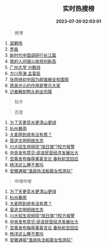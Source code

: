 <div align="center"><h2>实时热搜榜</h2><h4>2023-07-20 02:03:01</h4></div>

> 微博  

1. [梁朝伟](https://s.weibo.com/weibo?q=%E6%A2%81%E6%9C%9D%E4%BC%9F&t=31&band_rank=1&Refer=top)<br />
2. [罗森](https://s.weibo.com/weibo?q=%E7%BD%97%E6%A3%AE&t=31&band_rank=2&Refer=top)<br />
3. [新时代中国调研行长江篇](https://s.weibo.com/weibo?q=%23%E6%96%B0%E6%97%B6%E4%BB%A3%E4%B8%AD%E5%9B%BD%E8%B0%83%E7%A0%94%E8%A1%8C%E9%95%BF%E6%B1%9F%E7%AF%87%23&t=31&band_rank=3&Refer=top)<br />
4. [我的人间烟火收视创新高](https://s.weibo.com/weibo?q=%23%E6%88%91%E7%9A%84%E4%BA%BA%E9%97%B4%E7%83%9F%E7%81%AB%E6%94%B6%E8%A7%86%E5%88%9B%E6%96%B0%E9%AB%98%23&t=31&band_rank=4&Refer=top)<br />
5. [广州大学 分数线](https://s.weibo.com/weibo?q=%E5%B9%BF%E5%B7%9E%E5%A4%A7%E5%AD%A6%20%E5%88%86%E6%95%B0%E7%BA%BF&t=31&band_rank=5&Refer=top)<br />
6. [方川导演 孟宴臣](https://s.weibo.com/weibo?q=%E6%96%B9%E5%B7%9D%E5%AF%BC%E6%BC%94%20%E5%AD%9F%E5%AE%B4%E8%87%A3&t=31&band_rank=6&Refer=top)<br />
7. [张雨绮初中因为颜值被全校围观](https://s.weibo.com/weibo?q=%23%E5%BC%A0%E9%9B%A8%E7%BB%AE%E5%88%9D%E4%B8%AD%E5%9B%A0%E4%B8%BA%E9%A2%9C%E5%80%BC%E8%A2%AB%E5%85%A8%E6%A0%A1%E5%9B%B4%E8%A7%82%23&t=31&band_rank=7&Refer=top)<br />
8. [原来许沁的作用是警示大家](https://s.weibo.com/weibo?q=%23%E5%8E%9F%E6%9D%A5%E8%AE%B8%E6%B2%81%E7%9A%84%E4%BD%9C%E7%94%A8%E6%98%AF%E8%AD%A6%E7%A4%BA%E5%A4%A7%E5%AE%B6%23&t=31&band_rank=8&Refer=top)<br />
9. [记者解剖鸭头剥出巩膜](https://s.weibo.com/weibo?q=%23%E8%AE%B0%E8%80%85%E8%A7%A3%E5%89%96%E9%B8%AD%E5%A4%B4%E5%89%A5%E5%87%BA%E5%B7%A9%E8%86%9C%23&t=31&band_rank=9&Refer=top)<br />

> 知乎  


> 百度  

1. [为了天更蓝水更清山更绿](https://www.baidu.com/s?wd=%E4%B8%BA%E4%BA%86%E5%A4%A9%E6%9B%B4%E8%93%9D%E6%B0%B4%E6%9B%B4%E6%B8%85%E5%B1%B1%E6%9B%B4%E7%BB%BF&sa=fyb_news&rsv_dl=fyb_news)<br />
2. [杭州暴雨](https://www.baidu.com/s?wd=%E6%9D%AD%E5%B7%9E%E6%9A%B4%E9%9B%A8&sa=fyb_news&rsv_dl=fyb_news)<br />
3. [大麦网到底有没有票？](https://www.baidu.com/s?wd=%E5%A4%A7%E9%BA%A6%E7%BD%91%E5%88%B0%E5%BA%95%E6%9C%89%E6%B2%A1%E6%9C%89%E7%A5%A8%EF%BC%9F&sa=fyb_news&rsv_dl=fyb_news)<br />
4. [营造文明网络生态](https://www.baidu.com/s?wd=%E8%90%A5%E9%80%A0%E6%96%87%E6%98%8E%E7%BD%91%E7%BB%9C%E7%94%9F%E6%80%81&sa=fyb_news&rsv_dl=fyb_news)<br />
5. [川大招生视频现“旭日旗”?校方报警](https://www.baidu.com/s?wd=%E5%B7%9D%E5%A4%A7%E6%8B%9B%E7%94%9F%E8%A7%86%E9%A2%91%E7%8E%B0%E2%80%9C%E6%97%AD%E6%97%A5%E6%97%97%E2%80%9D%3F%E6%A0%A1%E6%96%B9%E6%8A%A5%E8%AD%A6&sa=fyb_news&rsv_dl=fyb_news)<br />
6. [中央发布意见:促进民营经济发展壮大](https://www.baidu.com/s?wd=%E4%B8%AD%E5%A4%AE%E5%8F%91%E5%B8%83%E6%84%8F%E8%A7%81%3A%E4%BF%83%E8%BF%9B%E6%B0%91%E8%90%A5%E7%BB%8F%E6%B5%8E%E5%8F%91%E5%B1%95%E5%A3%AE%E5%A4%A7&sa=fyb_news&rsv_dl=fyb_news)<br />
7. [空乘发布侮辱乘客言论 春秋航空回应](https://www.baidu.com/s?wd=%E7%A9%BA%E4%B9%98%E5%8F%91%E5%B8%83%E4%BE%AE%E8%BE%B1%E4%B9%98%E5%AE%A2%E8%A8%80%E8%AE%BA+%E6%98%A5%E7%A7%8B%E8%88%AA%E7%A9%BA%E5%9B%9E%E5%BA%94&sa=fyb_news&rsv_dl=fyb_news)<br />
8. [杨洋这么睡不累吗](https://www.baidu.com/s?wd=%E6%9D%A8%E6%B4%8B%E8%BF%99%E4%B9%88%E7%9D%A1%E4%B8%8D%E7%B4%AF%E5%90%97&sa=fyb_news&rsv_dl=fyb_news)<br />
9. [安徽通报“渔政执法船载女性游玩”](https://www.baidu.com/s?wd=%E5%AE%89%E5%BE%BD%E9%80%9A%E6%8A%A5%E2%80%9C%E6%B8%94%E6%94%BF%E6%89%A7%E6%B3%95%E8%88%B9%E8%BD%BD%E5%A5%B3%E6%80%A7%E6%B8%B8%E7%8E%A9%E2%80%9D&sa=fyb_news&rsv_dl=fyb_news)<br />

> 哔哩哔哩  

1. [为了天更蓝水更清山更绿](https://www.baidu.com/s?wd=%E4%B8%BA%E4%BA%86%E5%A4%A9%E6%9B%B4%E8%93%9D%E6%B0%B4%E6%9B%B4%E6%B8%85%E5%B1%B1%E6%9B%B4%E7%BB%BF&sa=fyb_news&rsv_dl=fyb_news)<br />
2. [杭州暴雨](https://www.baidu.com/s?wd=%E6%9D%AD%E5%B7%9E%E6%9A%B4%E9%9B%A8&sa=fyb_news&rsv_dl=fyb_news)<br />
3. [大麦网到底有没有票？](https://www.baidu.com/s?wd=%E5%A4%A7%E9%BA%A6%E7%BD%91%E5%88%B0%E5%BA%95%E6%9C%89%E6%B2%A1%E6%9C%89%E7%A5%A8%EF%BC%9F&sa=fyb_news&rsv_dl=fyb_news)<br />
4. [营造文明网络生态](https://www.baidu.com/s?wd=%E8%90%A5%E9%80%A0%E6%96%87%E6%98%8E%E7%BD%91%E7%BB%9C%E7%94%9F%E6%80%81&sa=fyb_news&rsv_dl=fyb_news)<br />
5. [川大招生视频现“旭日旗”?校方报警](https://www.baidu.com/s?wd=%E5%B7%9D%E5%A4%A7%E6%8B%9B%E7%94%9F%E8%A7%86%E9%A2%91%E7%8E%B0%E2%80%9C%E6%97%AD%E6%97%A5%E6%97%97%E2%80%9D%3F%E6%A0%A1%E6%96%B9%E6%8A%A5%E8%AD%A6&sa=fyb_news&rsv_dl=fyb_news)<br />
6. [中央发布意见:促进民营经济发展壮大](https://www.baidu.com/s?wd=%E4%B8%AD%E5%A4%AE%E5%8F%91%E5%B8%83%E6%84%8F%E8%A7%81%3A%E4%BF%83%E8%BF%9B%E6%B0%91%E8%90%A5%E7%BB%8F%E6%B5%8E%E5%8F%91%E5%B1%95%E5%A3%AE%E5%A4%A7&sa=fyb_news&rsv_dl=fyb_news)<br />
7. [空乘发布侮辱乘客言论 春秋航空回应](https://www.baidu.com/s?wd=%E7%A9%BA%E4%B9%98%E5%8F%91%E5%B8%83%E4%BE%AE%E8%BE%B1%E4%B9%98%E5%AE%A2%E8%A8%80%E8%AE%BA+%E6%98%A5%E7%A7%8B%E8%88%AA%E7%A9%BA%E5%9B%9E%E5%BA%94&sa=fyb_news&rsv_dl=fyb_news)<br />
8. [杨洋这么睡不累吗](https://www.baidu.com/s?wd=%E6%9D%A8%E6%B4%8B%E8%BF%99%E4%B9%88%E7%9D%A1%E4%B8%8D%E7%B4%AF%E5%90%97&sa=fyb_news&rsv_dl=fyb_news)<br />
9. [安徽通报“渔政执法船载女性游玩”](https://www.baidu.com/s?wd=%E5%AE%89%E5%BE%BD%E9%80%9A%E6%8A%A5%E2%80%9C%E6%B8%94%E6%94%BF%E6%89%A7%E6%B3%95%E8%88%B9%E8%BD%BD%E5%A5%B3%E6%80%A7%E6%B8%B8%E7%8E%A9%E2%80%9D&sa=fyb_news&rsv_dl=fyb_news)<br />
